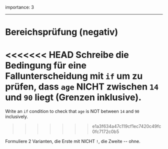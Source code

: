 importance: 3

---

# Bereichsprüfung (negativ)

<<<<<<< HEAD
Schreibe die Bedingung für eine Fallunterscheidung mit `if` um zu prüfen, dass `age` NICHT zwischen `14` und `90` liegt (Grenzen inklusive).
=======
Write an `if` condition to check that `age` is NOT between `14` and `90` inclusively.
>>>>>>> e1a3f634a47c119cf1ec7420c49fc0fc7172c0b5

Formuliere 2 Varianten, die Erste mit NICHT `!`, die Zweite -- ohne.

